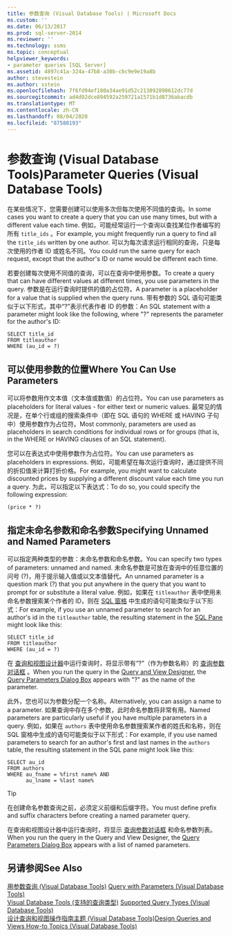 ```yaml
---
title: 参数查询 (Visual Database Tools) | Microsoft Docs
ms.custom: ''
ms.date: 06/13/2017
ms.prod: sql-server-2014
ms.reviewer: ''
ms.technology: ssms
ms.topic: conceptual
helpviewer_keywords:
- parameter queries [SQL Server]
ms.assetid: 4897c41a-324a-47b8-a30b-cbc9e9e19a8b
author: stevestein
ms.author: sstein
ms.openlocfilehash: 7f6fd94ef180a34ae91d52c213092898612dc77d
ms.sourcegitcommit: ad4d92dce894592a259721a1571b1d8736abacdb
ms.translationtype: MT
ms.contentlocale: zh-CN
ms.lasthandoff: 08/04/2020
ms.locfileid: "87588193"
---
```

# <a name="parameter-queries-visual-database-tools"></a><span data-ttu-id="9426b-102">参数查询 (Visual Database Tools)</span><span class="sxs-lookup"><span data-stu-id="9426b-102">Parameter Queries (Visual Database Tools)</span></span>
  <span data-ttu-id="9426b-103">在某些情况下，您需要创建可以使用多次但每次使用不同值的查询。</span><span class="sxs-lookup"><span data-stu-id="9426b-103">In some cases you want to create a query that you can use many times, but with a different value each time.</span></span> <span data-ttu-id="9426b-104">例如，可能经常运行一个查询以查找某位作者编写的所有 `title_ids` 。</span><span class="sxs-lookup"><span data-stu-id="9426b-104">For example, you might frequently run a query to find all the `title_ids` written by one author.</span></span> <span data-ttu-id="9426b-105">可以为每次请求运行相同的查询，只是每次使用的作者 ID 或姓名不同。</span><span class="sxs-lookup"><span data-stu-id="9426b-105">You could run the same query for each request, except that the author's ID or name would be different each time.</span></span>  
  
 <span data-ttu-id="9426b-106">若要创建每次使用不同值的查询，可以在查询中使用参数。</span><span class="sxs-lookup"><span data-stu-id="9426b-106">To create a query that can have different values at different times, you use parameters in the query.</span></span> <span data-ttu-id="9426b-107">参数是在运行查询时提供的值的占位符。</span><span class="sxs-lookup"><span data-stu-id="9426b-107">A parameter is a placeholder for a value that is supplied when the query runs.</span></span> <span data-ttu-id="9426b-108">带有参数的 SQL 语句可能类似于以下形式，其中“?”表示代表作者 ID 的参数：</span><span class="sxs-lookup"><span data-stu-id="9426b-108">An SQL statement with a parameter might look like the following, where "?" represents the parameter for the author's ID:</span></span>  
  
```  
SELECT title_id  
FROM titleauthor  
WHERE (au_id = ?)  
```  
  
## <a name="where-you-can-use-parameters"></a><span data-ttu-id="9426b-109">可以使用参数的位置</span><span class="sxs-lookup"><span data-stu-id="9426b-109">Where You Can Use Parameters</span></span>  
 <span data-ttu-id="9426b-110">可以将参数用作文本值（文本值或数值）的占位符。</span><span class="sxs-lookup"><span data-stu-id="9426b-110">You can use parameters as placeholders for literal values - for either text or numeric values.</span></span> <span data-ttu-id="9426b-111">最常见的情况是，在单个行或组的搜索条件中（即在 SQL 语句的 WHERE 或 HAVING 子句中）使用参数作为占位符。</span><span class="sxs-lookup"><span data-stu-id="9426b-111">Most commonly, parameters are used as placeholders in search conditions for individual rows or for groups (that is, in the WHERE or HAVING clauses of an SQL statement).</span></span>  
  
 <span data-ttu-id="9426b-112">您可以在表达式中使用参数作为占位符。</span><span class="sxs-lookup"><span data-stu-id="9426b-112">You can use parameters as placeholders in expressions.</span></span> <span data-ttu-id="9426b-113">例如，可能希望在每次运行查询时，通过提供不同的折扣值来计算打折价格。</span><span class="sxs-lookup"><span data-stu-id="9426b-113">For example, you might want to calculate discounted prices by supplying a different discount value each time you run a query.</span></span> <span data-ttu-id="9426b-114">为此，可以指定以下表达式：</span><span class="sxs-lookup"><span data-stu-id="9426b-114">To do so, you could specify the following expression:</span></span>  
  
```  
(price * ?)  
```  
  
## <a name="specifying-unnamed-and-named-parameters"></a><span data-ttu-id="9426b-115">指定未命名参数和命名参数</span><span class="sxs-lookup"><span data-stu-id="9426b-115">Specifying Unnamed and Named Parameters</span></span>  
 <span data-ttu-id="9426b-116">可以指定两种类型的参数：未命名参数和命名参数。</span><span class="sxs-lookup"><span data-stu-id="9426b-116">You can specify two types of parameters: unnamed and named.</span></span> <span data-ttu-id="9426b-117">未命名参数是可放在查询中的任意位置的问号 (?)，用于提示输入值或以文本值替代。</span><span class="sxs-lookup"><span data-stu-id="9426b-117">An unnamed parameter is a question mark (?) that you put anywhere in the query that you want to prompt for or substitute a literal value.</span></span> <span data-ttu-id="9426b-118">例如，如果在 `titleauthor` 表中使用未命名参数搜索某个作者的 ID，则在 [SQL 窗格](visual-database-tools.md) 中生成的语句可能类似于以下形式：</span><span class="sxs-lookup"><span data-stu-id="9426b-118">For example, if you use an unnamed parameter to search for an author's id in the `titleauthor` table, the resulting statement in the [SQL Pane](visual-database-tools.md) might look like this:</span></span>  
  
```  
SELECT title_id  
FROM titleauthor  
WHERE (au_id = ?)  
```  
  
 <span data-ttu-id="9426b-119">在 [查询和视图设计器](query-and-view-designer-tools-visual-database-tools.md)中运行查询时，将显示带有“?”（作为参数名称）的 [查询参数对话框](query-parameters-dialog-box-visual-database-tools.md) 。</span><span class="sxs-lookup"><span data-stu-id="9426b-119">When you run the query in the [Query and View Designer](query-and-view-designer-tools-visual-database-tools.md), the [Query Parameters Dialog Box](query-parameters-dialog-box-visual-database-tools.md) appears with "?" as the name of the parameter.</span></span>  
  
 <span data-ttu-id="9426b-120">此外，您也可以为参数分配一个名称。</span><span class="sxs-lookup"><span data-stu-id="9426b-120">Alternatively, you can assign a name to a parameter.</span></span> <span data-ttu-id="9426b-121">如果查询中存在多个参数，此时命名参数将非常有用。</span><span class="sxs-lookup"><span data-stu-id="9426b-121">Named parameters are particularly useful if you have multiple parameters in a query.</span></span> <span data-ttu-id="9426b-122">例如，如果在 `authors` 表中使用命名参数搜索某作者的姓氏和名称，则在 SQL 窗格中生成的语句可能类似于以下形式：</span><span class="sxs-lookup"><span data-stu-id="9426b-122">For example, if you use named parameters to search for an author's first and last names in the `authors` table, the resulting statement in the SQL pane might look like this:</span></span>  
  
```  
SELECT au_id  
FROM authors  
WHERE au_fname = %first name% AND  
      au_lname = %last name%  
```  
  
> [!TIP]  
>  <span data-ttu-id="9426b-123">在创建命名参数查询之前，必须定义前缀和后缀字符。</span><span class="sxs-lookup"><span data-stu-id="9426b-123">You must define prefix and suffix characters before creating a named parameter query.</span></span>  
  
 <span data-ttu-id="9426b-124">在查询和视图设计器中运行查询时，将显示 [查询参数对话框](query-parameters-dialog-box-visual-database-tools.md) 和命名参数列表。</span><span class="sxs-lookup"><span data-stu-id="9426b-124">When you run the query in the Query and View Designer, the [Query Parameters Dialog Box](query-parameters-dialog-box-visual-database-tools.md) appears with a list of named parameters.</span></span>  
  
## <a name="see-also"></a><span data-ttu-id="9426b-125">另请参阅</span><span class="sxs-lookup"><span data-stu-id="9426b-125">See Also</span></span>  
 <span data-ttu-id="9426b-126">[用参数查询 &#40;Visual Database Tools&#41;](query-with-parameters-visual-database-tools.md) </span><span class="sxs-lookup"><span data-stu-id="9426b-126">[Query with Parameters &#40;Visual Database Tools&#41;](query-with-parameters-visual-database-tools.md) </span></span>  
 <span data-ttu-id="9426b-127">[Visual Database Tools &#40;支持的查询类型&#41;](supported-query-types-visual-database-tools.md) </span><span class="sxs-lookup"><span data-stu-id="9426b-127">[Supported Query Types &#40;Visual Database Tools&#41;](supported-query-types-visual-database-tools.md) </span></span>  
 [<span data-ttu-id="9426b-128">设计查询和视图操作指南主题 (Visual Database Tools)</span><span class="sxs-lookup"><span data-stu-id="9426b-128">Design Queries and Views How-to Topics &#40;Visual Database Tools&#41;</span></span>](design-queries-and-views-how-to-topics-visual-database-tools.md)  
  
  
